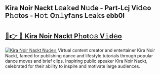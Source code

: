 ## Kira Noir Nackt L𝚎a𝚔ed N𝚞𝚍e - Part-Lcj Vi𝚍𝚎o P𝚑𝚘tos - H𝚘𝚝 O𝚗𝚕yf𝚊ns L𝚎a𝚔s ebb0I

# <h2><a href="http://kf53do.oniu.top/?m=Kira+Noir+Nackt">🔗👉 🔴 Kira Noir Nackt P𝚑ot𝚘𝚜 V𝚒d𝚎o</a></h2>

[![Kira Noir Nackt Nu𝚍e𝚜](https://i.imgur.com/0qMVB7G.gif)](http://kf53do.oniu.top/?m=Kira+Noir+Nackt)
Virtual content creator and entertainer Kira Noir Nackt, famed for publishing dance and lifestyle tutorials through popular dance moves and brief clips. Inspiring public speaker Kira Noir Nackt, celebrated for their ability to inspire and motivate large audiences.  
